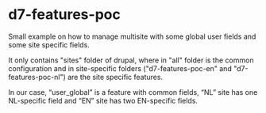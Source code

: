 # d7-features-poc
Small example on how to manage multisite with some global user fields and some site specific fields.

It only contains "sites" folder of drupal, where in "all" folder is the common configuration and in site-specific folders ("d7-features-poc-en" and "d7-features-poc-nl") are the site specific features.

In our case, “user_global” is a feature with common fields, “NL” site has one NL-specific field and “EN” site has two EN-specific fields.
